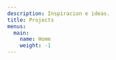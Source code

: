 ```yaml
---
description: Inspiracion e ideas.
title: Projects
menus:
  main:
    name: Home
    weight: -1
---
```

